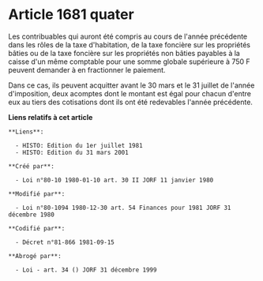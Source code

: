 # Article 1681 quater

Les contribuables qui auront été compris au cours de l'année précédente dans les rôles de la taxe d'habitation, de la taxe
foncière sur les propriétés bâties ou de la taxe foncière sur les propriétés non bâties payables à la caisse d'un même
comptable pour une somme globale supérieure à 750 F peuvent demander à en fractionner le paiement.

Dans ce cas, ils peuvent acquitter avant le 30 mars et le 31 juillet de l'année d'imposition, deux acomptes dont le montant
est égal pour chacun d'entre eux au tiers des cotisations dont ils ont été redevables l'année précédente.

**Liens relatifs à cet article**

	**Liens**:

	  - HISTO: Edition du 1er juillet 1981
	  - HISTO: Edition du 31 mars 2001

	**Créé par**:

	  - Loi n°80-10 1980-01-10 art. 30 II JORF 11 janvier 1980

	**Modifié par**:

	  - Loi n°80-1094 1980-12-30 art. 54 Finances pour 1981 JORF 31 décembre 1980

	**Codifié par**:

	  - Décret n°81-866 1981-09-15

	**Abrogé par**:

	  - Loi - art. 34 () JORF 31 décembre 1999
